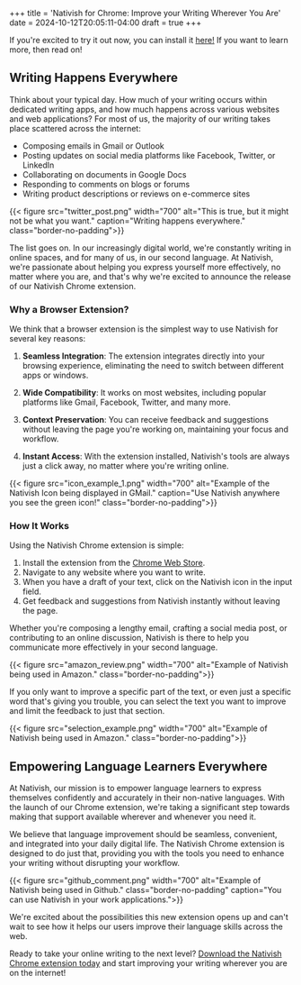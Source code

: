 +++
title = 'Nativish for Chrome: Improve your Writing Wherever You Are'
date = 2024-10-12T20:05:11-04:00
draft = true
+++

If you're excited to try it out now, you can install it [here!](https://chromewebstore.google.com/detail/nativish/ffppgjhignpohikjijnamnkebefoooch) If you want to learn more, then read on!

## Writing Happens Everywhere

Think about your typical day. How much of your writing occurs within dedicated writing apps, and how much happens across various websites and web applications? For most of us, the majority of our writing takes place scattered across the internet:

- Composing emails in Gmail or Outlook
- Posting updates on social media platforms like Facebook, Twitter, or LinkedIn
- Collaborating on documents in Google Docs
- Responding to comments on blogs or forums
- Writing product descriptions or reviews on e-commerce sites

{{< figure src="twitter_post.png" width="700" alt="This is true, but it might not be what you want." caption="Writing happens everywhere." class="border-no-padding">}}

The list goes on. In our increasingly digital world, we're constantly writing in online spaces, and for many of us, in our second language. At Nativish, we're passionate about helping you express yourself more effectively, no matter where you are, and that's why we're excited to announce the release of our Nativish Chrome extension.

### Why a Browser Extension?

We think that a browser extension is the simplest way to use Nativish for several key reasons:

1. **Seamless Integration**: The extension integrates directly into your browsing experience, eliminating the need to switch between different apps or windows.

2. **Wide Compatibility**: It works on most websites, including popular platforms like Gmail, Facebook, Twitter, and many more.

3. **Context Preservation**: You can receive feedback and suggestions without leaving the page you're working on, maintaining your focus and workflow.

4. **Instant Access**: With the extension installed, Nativish's tools are always just a click away, no matter where you're writing online.

{{< figure src="icon_example_1.png" width="700" alt="Example of the Nativish Icon being displayed in GMail." caption="Use Nativish anywhere you see the green icon!" class="border-no-padding">}}

### How It Works

Using the Nativish Chrome extension is simple:

1. Install the extension from the [Chrome Web Store](https://chromewebstore.google.com/detail/nativish/ffppgjhignpohikjijnamnkebefoooch).
2. Navigate to any website where you want to write.
3. When you have a draft of your text, click on the Nativish icon in the input field.
4. Get feedback and suggestions from Nativish instantly without leaving the page.

Whether you're composing a lengthy email, crafting a social media post, or contributing to an online discussion, Nativish is there to help you communicate more effectively in your second language.

{{< figure src="amazon_review.png" width="700" alt="Example of Nativish being used in Amazon." class="border-no-padding">}}

If you only want to improve a specific part of the text, or even just a specific word that's giving you trouble, you can select the text you want to improve and limit the feedback to just that section.

{{< figure src="selection_example.png" width="700" alt="Example of Nativish being used in Amazon." class="border-no-padding">}}
## Empowering Language Learners Everywhere

At Nativish, our mission is to empower language learners to express themselves confidently and accurately in their non-native languages. With the launch of our Chrome extension, we're taking a significant step towards making that support available wherever and whenever you need it.

We believe that language improvement should be seamless, convenient, and integrated into your daily digital life. The Nativish Chrome extension is designed to do just that, providing you with the tools you need to enhance your writing without disrupting your workflow.

{{< figure src="github_comment.png" width="700" alt="Example of Nativish being used in Github." class="border-no-padding" caption="You can use Nativish in your work applications.">}}

We're excited about the possibilities this new extension opens up and can't wait to see how it helps our users improve their language skills across the web.

Ready to take your online writing to the next level? [Download the Nativish Chrome extension today](https://chromewebstore.google.com/detail/nativish/ffppgjhignpohikjijnamnkebefoooch) and start improving your writing wherever you are on the internet!
